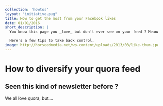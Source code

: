 ```yaml
---
collection: 'howtos'
layout: "initiative.pug"
title: How to get the most from your Facebook likes
date: 01/01/2016
short_description: |
  You know this page you _love_ but don't ever see on your feed ? Meanwhile *BuzzFeed* is there every other post.

  Here's a few tips to take back control.
image: http://horseedmedia.net/wp-content/uploads/2013/03/like-thum.jpg
---
```


# How to diversify your quora feed

## Seen this kind of newsletter before ?

We all love quora, but....
